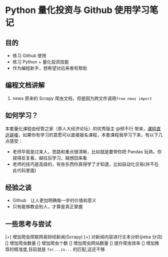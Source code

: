# Python 量化投资与 Github 使用学习笔记

## 目的

+ 练习 Github 使用
+ 练习 Python + 量化投资技能
+ 作为编程新手，想希望对后来者有帮助

## 编程文档讲解

1. news 原来的 Scrapy 爬虫文档，但是因为跨文件调用`from news import `

## 如何学习？

本套量化课程由经管之家（原人大经济论坛）的优秀版主 @邢不行 带来，[课程直达链接](http://www.peixun.net/view/866.html)，如果你有学习的意愿可以直接报名课程，本套课程我学习下来，有以下几点感受：

+ 老师毕竟是过来人，思路和重点很清晰，比如就是要带你把 Pandas 玩熟，你就得反复看，越往后学习，越想回来看
+ 老师的技巧是高级的，有些东西你真得学了才知道，比如自动化交易(并不在此代码里面)

## 经验之谈

+ Github　让人更加明确每一步的价值和意义
+ 只有能够教会别人，才算是真正掌握

## 一些思考与尝试

[+] 增加爬虫爬取网易财经新闻(Scrapy)
[+] 对新闻内容进行文本分析(jieba 分词)
[] 增加爬虫数量
    [] 增加爬虫个数
    [] 增加爬虫网站数量
    [] 提升爬虫效率
[] 增加推荐的精准度,目前就是 `for...in...` 的匹配,这还不够

